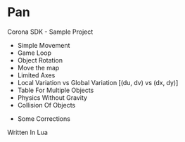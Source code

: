# Pan
Corona SDK - Sample Project

* Simple Movement
* Game Loop
* Object Rotation
* Move the map
* Limited Axes
* Local Variation vs Global Variation [(du, dv) vs (dx, dy)]
* Table For Multiple Objects
* Physics Without Gravity
* Collision Of Objects

- Some Corrections

Written In Lua
